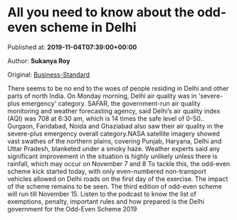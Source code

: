 
# All you need to know about the odd-even scheme in Delhi

Published at: **2019-11-04T07:39:00+00:00**

Author: **Sukanya Roy**

Original: [Business-Standard](https://www.business-standard.com/podcast/current-affairs/all-you-need-to-know-about-the-odd-even-scheme-in-delhi-119110400445_1.html)

There seems to be no end to the woes of people residing in Delhi and other parts of north India. On Monday morning, Delhi air quality was in 'severe-plus emergency' category.
SAFAR, the government-run air quality monitoring and weather forecasting agency, said Delhi’s air quality index (AQI) was 708 at 6:30 am, which is 14 times the safe level of 0-50.. Gurgaon, Faridabad, Noida and Ghaziabad also saw their air quality in the severe-plus emergency overall category.NASA satellite imagery showed vast swathes of the northern plains, covering Punjab, Haryana, Delhi and Uttar Pradesh, blanketed under a smoky haze. Weather experts said any significant improvement in the situation is highly unlikely unless there is rainfall, which may occur on November 7 and 8
To tackle this, the odd-even scheme kick started today, with only even-numbered non-transport vehicles allowed on Delhi roads on the first day of the exercise. The impact of the scheme remains to be seen. The third edition of odd-even scheme will run till November 15.
Listen to the podcast to know the list of exemptions, penalty, important rules and how prepared is the Delhi government for the Odd-Even Scheme 2019
